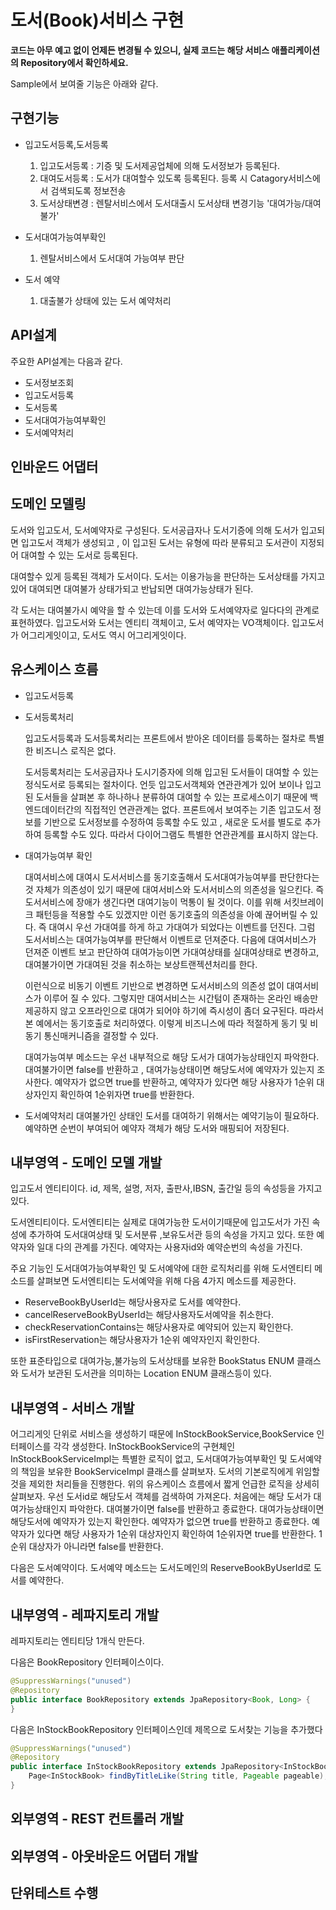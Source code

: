 # 도서(Book)서비스 구현
**코드는 아무 예고 없이 언제든 변경될 수 있으니, 실제 코드는 해당 서비스 애플리케이션의 Repository에서 확인하세요.**

Sample에서 보여줄 기능은 아래와 같다.

## 구현기능
  - 입고도서등록,도서등록 
    1. 입고도서등록 : 기증 및 도서제공업체에 의해 도서정보가 등록된다.
    2. 대여도서등록 : 도서가 대여할수 있도록 등록된다. 등록 시 Catagory서비스에서 검색되도록 정보전송
    3. 도서상태변경 : 렌탈서비스에서 도서대출시 도서상태 변경기능 '대여가능/대여불가' 
  
  - 도서대여가능여부확인
    1. 렌탈서비스에서 도서대여 가능여부 판단
    
  - 도서 예약
    1. 대출불가 상태에 있는 도서 예약처리


## API설계
주요한 API설계는 다음과 같다.

- 도서정보조회
- 입고도서등록
- 도서등록
- 도서대여가능여부확인
- 도서예약처리

## 인바운드 어댑터


## 도메인 모델링


도서와 입고도서, 도서예약자로 구성된다.
도서공급자나 도서기증에 의해 도서가 입고되면 입고도서 객체가 생성되고 , 이 입고된 도서는 유형에 따라 분류되고 도서관이 지정되어 대여할 수 있는 도서로 등록된다.

대여할수 있게 등록된 객체가 도서이다. 도서는 이용가능을 판단하는 도서상태를 가지고 있어 대여되면 대여불가 상태가되고 반납되면 대여가능상태가 된다.

각 도서는 대여불가시 예약을 할 수 있는데 이를 도서와 도서예약자로 일다다의 관계로 표현하였다.
입고도서와 도서는 엔티티 객체이고, 도서 예약자는 VO객체이다. 
입고도서가 어그리게잇이고, 도서도 역시 어그리게잇이다. 

## 유스케이스 흐름

- 입고도서등록
- 도서등록처리
  
  입고도서등록과 도서등록처리는 프론트에서 받아온 데이터를 등록하는 절차로 특별한 비즈니스 로직은 없다.
  
  도서등록처리는 도서공급자나 도시기증자에 의해 입고된 도서들이 대여할 수 있는 정식도서로 등록되는 절차이다.
  언듯 입고도서객체와 연관관계가 있어 보이나 입고된 도서들을 살펴본 후 하나하나 분류하여 대여할 수 있는 프로세스이기 때문에 백엔드데이터간의 직접적인 연관관계는 없다.
  프론트에서 보여주는 기존 입고도서 정보를 기반으로 도서정보를 수정하여 등록할 수도 있고 , 새로운 도서를 별도로 추가하여 등록할 수도 있다. 
  따라서 다이어그램도 특별한 연관관계를 표시하지 않는다.
  
- 대여가능여부 확인

  대여서비스에 대여시 도서서비스를 동기호출해서 도서대여가능여부를 판단한다는 것 자체가 의존성이 있기 때문에 대여서비스와 도서서비스의 의존성을 일으킨다.
  즉 도서서비스에 장애가 생긴다면 대여기능이 먹통이 될 것이다. 
  이를 위해 서킷브레이크 패턴등을 적용할 수도 있겠지만 이런 동기호출의 의존성을 아예 끊어버릴 수 있다.
  즉 대여시 우선 가대여를 하게 하고 가대여가 되었다는 이벤트를 던진다. 그럼 도서서비스는 대여가능여부를 판단해서 이벤트로 던져준다.
  다음에 대여서비스가 던져준 이벤트 보고 판단하여 대여가능이면 가대여상태를 실대여상태로 변경하고, 대여불가이면 가대여된 것을 취소하는 보상트랜젝션처리를 한다.

  이런식으로 비동기 이벤트 기반으로 변경하면 도서서비스의 의존성 없이 대여서비스가 이루어 질 수 있다. 그렇지만 대여서비스는 시간텀이 존재하는 온라인 배송만 제공하지 않고 오프라인으로 대여가   되어야 하기에 즉시성이 좀더 요구된다. 따라서 본 예에서는 동기호출로 처리하였다. 이렇게 비즈니스에 따라 적절하게 동기 및 비동기 통신매커니즘을 결정할 수 있다.
  
  대여가능여부 메소드는 우선 내부적으로 해당 도서가 대여가능상태인지 파악한다. 대여불가이면 false를 반환하고 , 대여가능상태이면 해당도서에 예약자가 있는지 조사한다.
  예약자가 없으면 true를 반환하고, 예약자가 있다면 해당 사용자가 1순위 대상자인지 확인하여 1순위자면 true를 반환한다.
  
- 도서예약처리 
  대여불가인 상태인 도서를 대여하기 위해서는 예약기능이 필요하다. 
  예약하면 순번이 부여되어 예약자 객체가 해당 도서와 매핑되어 저장된다.
    
## 내부영역 - 도메인 모델 개발
  입고도서 엔티티이다. id, 제목, 설명, 저자, 출판사,IBSN, 출간일 등의 속성등을 가지고 있다.
  
  도서엔티티이다. 도서엔티티는 실제로 대여가능한 도서이기때문에 입고도서가 가진 속성에 추가하여 도서대여상태 및 도서분류 ,보유도서관 등의 속성을 가지고 있다.
  또한 예약자와 일대 다의 관계를 가진다.
  예약자는 사용자id와 예약순번의 속성을 가진다.
  
  주요 기능인 도서대여가능여부확인 및 도서예약에 대한 로직처리를 위해 도서엔티티 메소드를 살펴보면
  도서엔티티는 도서예약을 위해 다음 4가지 메소드를 제공한다.
  
  - ReserveBookByUserId는 해당사용자로 도서를 예약한다. 
  - cancelReserveBookByUserId는 해당사용자도서예약을 취소한다.
  - checkReservationContains는 해당사용자로 예약되어 있는지 확인한다.
  - isFirstReservation는 해당사용자가 1순위 예약자인지 확인한다.
 
  또한 표준타입으로 대여가능,불가능의 도서상태를 보유한 BookStatus ENUM 클래스와 도서가 보관된 도서관을 의미하는 Location ENUM 클래스등이 있다.


## 내부영역 - 서비스 개발

어그리게잇 단위로 서비스을 생성하기 때문에  InStockBookService,BookService 인터페이스를 각각 생성한다. 
InStockBookService의 구현체인 InStockBookServiceImpl는 특별한 로직이 없고, 
도서대여가능여부확인 및 도서예약의 책임을 보유한 BookServiceImpl 클래스를 살펴보자. 
도서의 기본로직에게 위임할 것을 제외한 처리들을 진행한다.
위의 유스케이스 흐름에서 짧게 언급한 로직을 상세히 살펴보자.
우선 도서id로 해당도서 객체를 검색하여 가져온다. 처음에는 해당 도서가 대여가능상태인지 파악한다. 
대여불가이면 false를 반환하고 종료한다. 대여가능상태이면 해당도서에 예약자가 있는지 확인한다. 예약자가 없으면 true를 반환하고 종료한다.
예약자가 있다면 해당 사용자가 1순위 대상자인지 확인하여 1순위자면 true를 반환한다. 1순위 대상자가 아니라면 false를 반환한다.


다음은 도서예약이다. 도서예약 메소드는 도서도메인의 ReserveBookByUserId로 도서를 예약한다. 


## 내부영역 - 레파지토리 개발

레파지토리는 엔티티당 1개식 만든다.

다음은 BookRepository 인터페이스이다. 

```java
@SuppressWarnings("unused")
@Repository
public interface BookRepository extends JpaRepository<Book, Long> {
}
```
다음은 InStockBookRepository 인터페이스인데 제목으로 도서찾는 기능을 추가했다

```java
@SuppressWarnings("unused")
@Repository
public interface InStockBookRepository extends JpaRepository<InStockBook, Long> {
    Page<InStockBook> findByTitleLike(String title, Pageable pageable);
}
```

## 외부영역 - REST 컨트롤러 개발

## 외부영역 - 아웃바운드 어댑터 개발

## 단위테스트 수행

